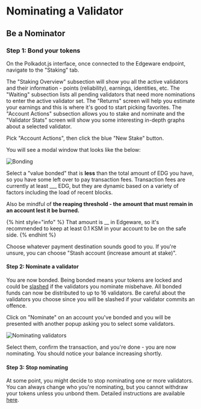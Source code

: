 # Nominating a Validator

## Be a Nominator  <a id="__docusaurus"></a>

### Step 1: Bond your tokens

On the Polkadot.js interface, once connected to the Edgeware endpoint, navigate to the "Staking" tab.

The "Staking Overview" subsection will show you all the active validators and their information - points \(reliability\), earnings, identities, etc. The "Waiting" subsection lists all pending validators that need more nominations to enter the active validator set. The "Returns" screen will help you estimate your earnings and this is where it's good to start picking favorites. The "Account Actions" subsection allows you to stake and nominate and the "Validator Stats" screen will show you some interesting in-depth graphs about a selected validator.

Pick "Account Actions", then click the blue "New Stake" button.

You will see a modal window that looks like the below:

![Bonding](https://wiki.polkadot.network/img/NPoS/nominate2.png)

Select a "value bonded" that is **less** than the total amount of EDG you have, so you have some left over to pay transaction fees. Transaction fees are currently at least \_\_\_ EDG, but they are dynamic based on a variety of factors including the load of recent blocks.

Also be mindful of **the reaping threshold - the amount that must remain in an account lest it be burned.**

{% hint style="info" %}
 That amount is \_\_ in Edgeware, so it's recommended to keep at least 0.1 KSM in your account to be on the safe side.
{% endhint %}

Choose whatever payment destination sounds good to you. If you're unsure, you can choose "Stash account \(increase amount at stake\)".

#### Step 2: Nominate a validator

You are now bonded. Being bonded means your tokens are locked and could be [slashed](https://wiki.polkadot.network/docs/en/learn-staking#slashing) if the validators you nominate misbehave. All bonded funds can now be distributed to up to 16 validators. Be careful about the validators you choose since you will be slashed if your validator commits an offence.

Click on "Nominate" on an account you've bonded and you will be presented with another popup asking you to select some validators.

![Nominating validators](https://wiki.polkadot.network/img/NPoS/nominate.png)

Select them, confirm the transaction, and you're done - you are now nominating. You should notice your balance increasing shortly.

#### Step 3: Stop nominating

At some point, you might decide to stop nominating one or more validators. You can always change who you're nominating, but you cannot withdraw your tokens unless you unbond them. Detailed instructions are available [here](https://wiki.polkadot.network/docs/en/maintain-guides-how-to-unbond).

